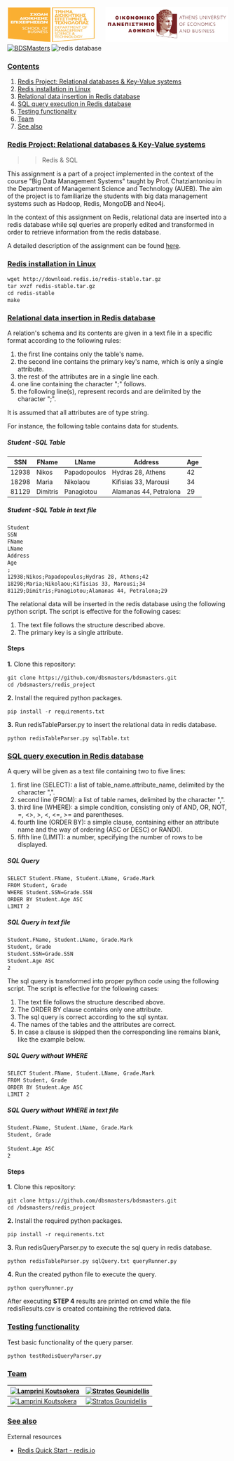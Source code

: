<img src="../logos/logoAUEB.png" width="280" height="80" align="right"></img>
<img src="../logos/dmst.png" width="200" height="80" align="left"></img><br><br>
<br><br><br>
[![BDSMasters](https://img.shields.io/badge/codedby-bdsmasters-brightgreen.svg?style=flat-square)](https://github.com/dbsmasters)
![redis database](https://img.shields.io/badge/redis-database-blue.svg?style=flat-square)

### <a id="contents" href="#contents">Contents</a>

1. [Redis Project: Relational databases & Key-Value systems](#redis-project-intro)
1. [Redis installation in Linux](#installing-redis)
1. [Relational data insertion in Redis database](#relational-data-insertion)
1. [SQL query execution in Redis database](#query-execution)
1. [Testing functionality](#test-functionality)
1. [Team](#team)
1. [See also](#see-also)



### <a id="redis-project-intro" href="#redis-project-intro">Redis Project: Relational databases & Key-Value systems</a>
> > Redis & SQL

This assignment is a part of a project implemented in the context of the course "Big Data Management Systems" taught by Prof. Chatziantoniou in the Department of Management Science and Technology (AUEB). The aim of the project is to familiarize the students with big data management systems such as Hadoop, Redis, MongoDB and Neo4j.

In the context of this assignment on Redis, relational data are inserted into a redis database while sql queries are properly edited and transformed in order to retrieve information from the redis database.

A detailed description of the assignment can be found [here](Proj2_Redis_Description.pdf).

### <a id="installing-redis" href="#installing-redis">Redis installation in Linux</a>
```shell
wget http://download.redis.io/redis-stable.tar.gz
tar xvzf redis-stable.tar.gz
cd redis-stable
make
```    
### <a id="relational-data-insertion" href="#relational-data-insertion">Relational data insertion in Redis database</a>

A relation's schema and its contents are given in a text file in a specific format according to the following rules:
1. the first line contains only the table's name.
2. the second line contains the primary key's name, which is only a single attribute.
3. the rest of the attributes are in a single line each.
4. one line containing the character ";" follows.
5. the following line(s), represent records and are delimited by the character ";".

It is assumed that all attributes are of type string.

For instance, the following table contains data for students.

##### Student -SQL Table
|SSN|FName|LName|Address|Age|
|---|---|---|---|---|
|12938|Nikos|Papadopoulos|Hydras 28, Athens|42|
|18298|Maria|Nikolaou|Kifisias 33, Marousi|34|
|81129|Dimitris|Panagiotou|Alamanas 44, Petralona|29|

##### Student -SQL Table in text file

``` mysql
Student
SSN
FName
LName
Address
Age
;
12938;Nikos;Papadopoulos;Hydras 28, Athens;42
18298;Maria;Nikolaou;Kifisias 33, Marousi;34
81129;Dimitris;Panagiotou;Alamanas 44, Petralona;29
```

The relational data will be inserted in the redis database using the following python script. The script is effective for the following cases:
1. The text file follows the structure described above.
2. The primary key is a single attribute.

#### Steps
**1.** Clone this repository:
```shell
git clone https://github.com/dbsmasters/bdsmasters.git
cd /bdsmasters/redis_project
```
**2.** Install the required python packages.
```shell
pip install -r requirements.txt
```
**3.** Run redisTableParser.py to insert the relational data in redis database.
```shell
python redisTableParser.py sqlTable.txt
```


### <a id="query-execution" href="#query-execution">SQL query execution in Redis database</a>

A query will be given as a text file containing two to five lines:
1. first line (SELECT): a list of table_name.attribute_name, delimited by the character ",".
2. second line (FROM): a list of table names, delimited by the character ",".
3. third line (WHERE): a simple condition, consisting only of AND, OR, NOT, =, <>, >, <, <=, >= and parentheses.
4. fourth line (ORDER BY): a simple clause, containing either an attribute name and the way of ordering (ASC or DESC) or RAND().
5. fifth line (LIMIT): a number, specifying the number of rows to be displayed.


##### SQL Query
``` mysql
SELECT Student.FName, Student.LName, Grade.Mark
FROM Student, Grade
WHERE Student.SSN=Grade.SSN
ORDER BY Student.Age ASC
LIMIT 2 
```
##### SQL Query in text file
``` mysql
Student.FName, Student.LName, Grade.Mark
Student, Grade
Student.SSN=Grade.SSN
Student.Age ASC
2 
```

The sql query is transformed into proper python code using the following script. The script is effective for the following cases:
1. The text file follows the structure described above.
2. The ORDER BY clause contains only one attribute.
3. The sql query is correct according to the sql syntax.
4. The names of the tables and the attributes are correct.
5. In case a clause is skipped then the corresponding line remains blank, like the example below.

##### SQL Query without WHERE
``` mysql
SELECT Student.FName, Student.LName, Grade.Mark
FROM Student, Grade
ORDER BY Student.Age ASC
LIMIT 2 
```

##### SQL Query without WHERE in text file

``` mysql
Student.FName, Student.LName, Grade.Mark
Student, Grade

Student.Age ASC
2 
```
#### Steps

**1.** Clone this repository:
```shell
git clone https://github.com/dbsmasters/bdsmasters.git
cd /bdsmasters/redis_project
```
**2.** Install the required python packages.
```shell
pip install -r requirements.txt
```
**3.** Run redisQueryParser.py to execute the sql query in redis database.
```shell
python redisTableParser.py sqlQuery.txt queryRunner.py
```
**4.** Run the created python file to execute the query.
```shell
python queryRunner.py
```

After executing <b>STEP 4</b> results are printed on cmd while the file redisResults.csv is created containing the retrieved data.


### <a id="test-functionality" href="#test-functionality">Testing functionality</a>

Test basic functionality of the query parser.
```shell
python testRedisQueryParser.py
```

### <a id="team" href="#team">Team</a>
|[![Lamprini Koutsokera](https://s.gravatar.com/avatar/fbf0a9ea90d21fda02132701e8082bf2?s=144)](https://github.com/lamprini-koutsokera)|[![Stratos Gounidellis](https://s.gravatar.com/avatar/761a071e4bb22145269c5b33aab8249d?s=144)](https://github.com/stratos-gounidellis)|
|---|---|
|[![Lamprini Koutsokera](https://img.shields.io/badge/Lamprini-Koutsokera-brightgreen.svg?style=flat-square)](https://github.com/lamprini-koutsokera)|[![Stratos Gounidellis](https://img.shields.io/badge/Stratos-Gounidellis-blue.svg?style=flat-square)](https://github.com/stratos-gounidellis)|

### <a id="see-also" href="#see-also">See also</a>

External resources

* [Redis Quick Start - redis.io](https://redis.io/topics/quickstart)
